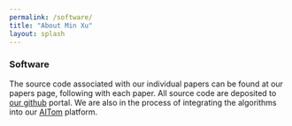```yaml
---
permalink: /software/
title: "About Min Xu"
layout: splash
---
```

### Software

The source code associated with our individual papers can be found at our papers page, following with each paper. All source code are deposited to [our github](https://github.com/xulabs) portal. We are also in the process of integrating the algorithms into our [AITom](https://github.com/xulabs/aitom) platform.